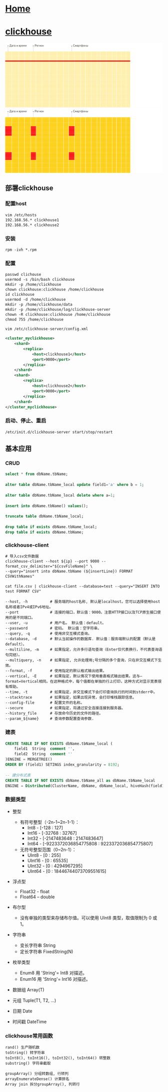 # [Home](../README.md)
# [clickhouse](https://clickhouse.tech/docs/zh/)
![clickhouse](../images/clickhouse1.webp)
![clickhouse](../images/clickhouse.webp)
## 部署clickhouse
### 配置host
```shell
vim /etc/hosts
192.168.56.* clickhouse1
192.168.56.* clickhouse2
```
### 安装
```shell
rpm -ivh *.rpm
```
### 配置
```shell
passwd clichouse
usermod -s /bin/bash clickhouse
mkdir -p /home/clickhouse
chown clickhouse:clickhouse /home/clickhouse
id clickhouse
usermod -d /home/clickhouse
mkdir -p /home/clickhouse/data
mkdir -p /home/clickhouse/log/clickhouse-server
chown -R clickhouse:clickhouse /home/clickhouse
chmod 755 /home/clickhouse
```
```shell
vim /etc/clickhouse-server/config.xml
```
```xml
<cluster_myclickhouse>
    <shard>
        <replica>
            <host>clickhouse1</host>
            <port>9000</port>
        </replica>
    </shard>
    <shard>
        <replica>
            <host>clickhouse2</host>
            <port>9000</port>
        </replica>
    </shard>
</cluster_myclickhouse>
```
### 启动、停止、重启
```shell
/etc/init.d/clickhouse-server start/stop/restart
```
## 基本应用
### CRUD
```sql
select * from dbName.tbName;

alter table dbName.tbName_local update field1='a' where b = 1;

alter table dbName.tbName_local delete where a=1;

insert into dbName.tbName() values();

truncate table dbName.tbName_local;

drop table if exists dbName.tbName_local;
drop table if exists dbName.tbName;
```

### clickhouse-client
```shell
# 导入csv文件数据
clickhouse-client --host ${ip} --port 9000 --format_csv_delimiter="${csvFileName}" \
--query="insert into dbName.tbName (${insertLine}) FORMAT CSVWithNames"

cat file.csv | clickhouse-client --database=test --query="INSERT INTO test FORMAT CSV"

--host, -h 			# 服务端的host名称, 默认是localhost。您可以选择使用host名称或者IPv4或IPv6地址。
--port 				# 连接的端口，默认值：9000。注意HTTP接口以及TCP原生接口使用的是不同端口。
--user, -u 			# 用户名。 默认值：default。
--password 			# 密码。 默认值：空字符串。
--query, -q 		# 使用非交互模式查询。
--database, -d 		# 默认当前操作的数据库. 默认值：服务端默认的配置（默认是default）。
--multiline, -m 	# 如果指定，允许多行语句查询（Enter仅代表换行，不代表查询语句完结）。
--multiquery, -n 	# 如果指定, 允许处理用;号分隔的多个查询，只在非交互模式下生效。
--format, -f 		# 使用指定的默认格式输出结果。
--vertical, -E 		# 如果指定，默认情况下使用垂直格式输出结果。这与–format=Vertical相同。在这种格式中，每个值都在单独的行上打印，这种方式对显示宽表很有帮助。
--time, -t 			# 如果指定，非交互模式下会打印查询执行的时间到stderr中。
--stacktrace 		# 如果指定，如果出现异常，会打印堆栈跟踪信息。
--config-file 		# 配置文件的名称。
--secure 			# 如果指定，将通过安全连接连接到服务器。
--history_file 		# 存放命令历史的文件的路径。
--param_${name} 	# 查询参数配置查询参数.
```
### 建表
```sql
CREATE TABLE IF NOT EXISTS dbName.tbName_local (
	field1	String	comment '',
	field2	String	comment ''
)ENGINE = MERGETREE()
ORDER BY (field1) SETINGS index_granularity = 8192;

-- 建分布式表
CREATE TABLE IF NOT EXISTS dbName.tbName_all as dbName.tbName_local
ENGINE = Distributed(ClusterName, dbName, dbName_local, hiveHash(field1));
```
### 数据类型
- 整型
	- 有符号整型（-2n-1~2n-1-1）：
		- Int8 - [-128 : 127]
		- Int16 - [-32768 : 32767]
		- Int32 - [-2147483648 : 2147483647]
		- Int64 - [-9223372036854775808 : 9223372036854775807]
	- 无符号整型范围（0~2n-1）：
		- UInt8 - [0 : 255]
		- UInt16 - [0 : 65535]
		- UInt32 - [0 : 4294967295]
		- UInt64 - [0 : 18446744073709551615]

- 浮点型
	- Float32 - float
	- Float64 – double

- 布尔型
	- 没有单独的类型来存储布尔值。可以使用 UInt8 类型，取值限制为 0 或 1。

- 字符串
	- 变长字符串 String
	- 定长字符串 FixedString(N)

- 枚举类型
	- Enum8 用 'String'= Int8 对描述。
	- Enum16 用 'String'= Int16 对描述。

- 数据组 Array(T)

- 元组 Tuple(T1, T2, ...)

- 日期  Date

- 时间戳 DateTime

### clickhouse常用函数
```
rand() 生产随机数
toString() 转字符串
toInt8(), toInt16(), toInt32(), toInt64() 转整数
substring() 字符串截取

groupArray() 分组转数组, 行转列
arrayEnumerateDense() 计算排名
Array join 拆分groupArray(), 列转行
```